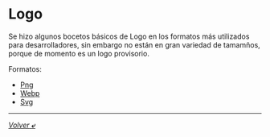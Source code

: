 # Logo

Se hizo algunos bocetos básicos de Logo en los formatos más utilizados para desarrolladores, sin embargo no están en gran variedad de tamamños, porque de momento es un logo provisorio.

Formatos:
* [Png](/HTML/Media/png/README.md)
* [Webp](/HTML/Media/webp/README.md)
* [Svg](/HTML/Media/svg/README.md)

---
[*Volver* **&ldca;**](/HTML/README.md "Ir a Readme")